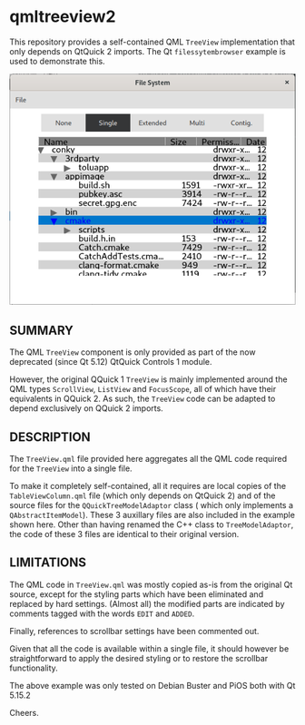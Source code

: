 # qmltreeview2
This repository provides a self-contained QML `TreeView` implementation that
only depends on QtQuick 2 imports. The Qt `filessytembrowser` example is used
to demonstrate this.

![alt text](https://github.com/diracsbracket/qmltreeview2/blob/master/treeview.png?raw=true)

SUMMARY
-------
The QML `TreeView` component is only provided as part of the now deprecated 
(since Qt 5.12) QtQuick Controls 1 module.

However, the original QQuick 1 `TreeView` is mainly implemented around 
the QML types `ScrollView`, `ListView` and `FocusScope`, all of which have their
equivalents in QQuick 2. As such, the `TreeView` code can be adapted to depend 
exclusively on QQuick 2 imports.

DESCRIPTION
-----------
The `TreeView.qml` file provided here aggregates all the QML code required for the 
`TreeView` into a single file.

To make it completely self-contained, all it requires are local copies of the 
`TableViewColumn.qml` file (which only depends on QtQuick 2) and of the source 
files for the  `QQuickTreeModelAdaptor` class ( which only implements a 
`QAbstractItemModel`). These 3 auxillary files are also included in the example
shown here. Other than having renamed the C++ class to `TreeModelAdaptor`, the code 
of these 3 files are identical to their original version.

LIMITATIONS
-----------
The QML code in `TreeView.qml` was mostly copied as-is from the original Qt source,
except for the styling parts which have been eliminated and replaced by hard
settings. (Almost all) the modified parts are indicated by comments tagged with
the words `EDIT` and `ADDED`.

Finally, references to scrollbar settings have been commented out.

Given that all the code is available within a single file, it should however
be straightforward to apply the desired styling or to restore the scrollbar
functionality.

The above example was only tested on Debian Buster and PiOS both with Qt 5.15.2

Cheers.


